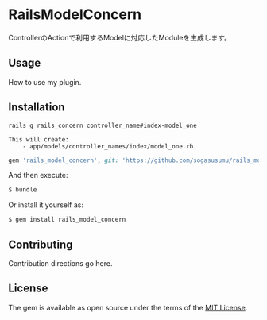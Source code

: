 # RailsModelConcern
ControllerのActionで利用するModelに対応したModuleを生成します。

## Usage
How to use my plugin.

## Installation
    rails g rails_concern controller_name#index-model_one

    This will create:
        - app/models/controller_names/index/model_one.rb


```ruby
gem 'rails_model_concern', git: 'https://github.com/sogasusumu/rails_model_concern.git'
```

And then execute:
```bash
$ bundle
```

Or install it yourself as:
```bash
$ gem install rails_model_concern
```

## Contributing
Contribution directions go here.

## License
The gem is available as open source under the terms of the [MIT License](https://opensource.org/licenses/MIT).
